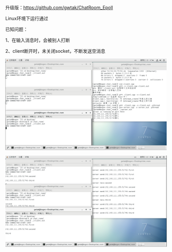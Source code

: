 升级版：https://github.com/gwtak/ChatRoom_Epoll

Linux环境下运行通过

已知问题：

1、在输入消息时，会被别人打断

2、client断开时，未关闭socket，不断发送空消息

![Image text](https://github.com/gwtak/chat_room/blob/master/20200429104738.png?raw=true)

![Image text](https://raw.githubusercontent.com/gwtak/chat_room/master/20200429104842.png)
